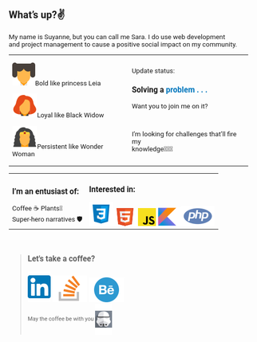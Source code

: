 <!DOCTYPE html>
<html lang="en">
<head>
  <meta charset="UTF-8">
  <meta http-equiv="X-UA-Compatible" content="IE=edge">
  <meta name="viewport" content="width=device-width, initial-scale=1.0">
  <!-- LINK FONTS -->
  <link rel="preconnect" href="https://fonts.googleapis.com">
  <link rel="preconnect" href="https://fonts.gstatic.com" crossorigin>
  <link href="https://fonts.googleapis.com/css2?family=Roboto:wght@300;400;700&display=swap" rel="stylesheet">
</head>
<body style="font-size:10pt;font-family:'Roboto',sans-serif;">
  <h2>What’s up?✌️</h2>
  <p>My name is Suyanne, but you can call me Sara. I do use web development <br>and project management  to cause a positive social impact on my community.</p>

  |                                                 |                            |  
  |---|---|
  |<p><img src="images/LeiaIcon.svg" alt="">Bold like princess Leia</p><p><img src="images/ViuvaIcon.svg" alt="">Loyal like Black Widow</p><p><img src="images/WonderWomanIcon.svg" alt="">Persistent like Wonder Woman</p>|<p>Update status:<h3>Solving a <b><span style="color:#0277BD;">problem . . .</span></b></h3>Want you to join me on it? <br></p><br><p>I’m looking for challenges that’ll fire my <br>knowledge🕵🏻‍♀️</p>   | 

  |                                      |                               |  
  |---|---|
  |<h3>I’m an entusiast of:  </h3>Coffee ☕ Plants🌵 <br> Super-hero narratives 🛡️|<h3>Interested in: </h3><img src="images/CssIcon.svg" alt="Css"><img src="images/HtmlIcon.svg" alt="HTML"><img src="images/JsIcon.svg" alt="JavaScript"><img src="images/KotlinIcon.svg" alt="Kotlin"><img src="images/PhpIcon.svg" alt="PHP">   |
  <br>

  > ### Let's take a coffee?
  > <a target="_blank" href="https://www.linkedin.com/in/suyanne-miranda/"><img src="images/lkdinLogo.svg"></a> 
  > <a target="_blank" href="https://stackoverflow.com/users/17331573/suyanne-miranda"><img src="images/StackOverflow.svg"></a> 
  > <a target="_blank" href="https://www.behance.net/suyannesara"><img src="images/Behance.svg"> <br></a>
  > <small>May the coffee be with you  <img src="images/wars.svg" align="center"></small> 